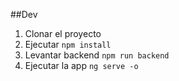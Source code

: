 ##Dev
1. Clonar el proyecto
2. Ejecutar ```npm install```
3. Levantar backend ```npm run backend```
4. Ejecutar la app ```ng serve -o```
